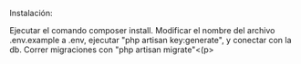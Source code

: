 <p> Instalación: </p>
<p> Ejecutar el comando composer install.
Modificar el nombre del archivo .env.example a .env, ejecutar "php artisan key:generate", y conectar con la db.
Correr migraciones con "php artisan migrate"<(p>

